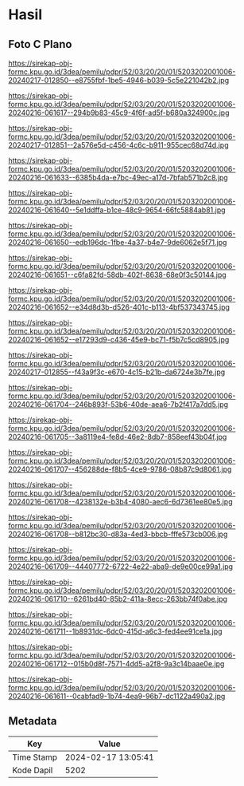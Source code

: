 # Hasil

## Foto C Plano

https://sirekap-obj-formc.kpu.go.id/3dea/pemilu/pdpr/52/03/20/20/01/5203202001006-20240217-012850--e8755fbf-1be5-4946-b039-5c5e221042b2.jpg

https://sirekap-obj-formc.kpu.go.id/3dea/pemilu/pdpr/52/03/20/20/01/5203202001006-20240216-061617--294b9b83-45c9-4f6f-ad5f-b680a324900c.jpg

https://sirekap-obj-formc.kpu.go.id/3dea/pemilu/pdpr/52/03/20/20/01/5203202001006-20240217-012851--2a576e5d-c456-4c6c-b911-955cec68d74d.jpg

https://sirekap-obj-formc.kpu.go.id/3dea/pemilu/pdpr/52/03/20/20/01/5203202001006-20240216-061633--6385b4da-e7bc-49ec-a17d-7bfab571b2c8.jpg

https://sirekap-obj-formc.kpu.go.id/3dea/pemilu/pdpr/52/03/20/20/01/5203202001006-20240216-061640--5e1ddffa-b1ce-48c9-9654-66fc5884ab81.jpg

https://sirekap-obj-formc.kpu.go.id/3dea/pemilu/pdpr/52/03/20/20/01/5203202001006-20240216-061650--edb196dc-1fbe-4a37-b4e7-9de6062e5f71.jpg

https://sirekap-obj-formc.kpu.go.id/3dea/pemilu/pdpr/52/03/20/20/01/5203202001006-20240216-061651--c6fa82fd-58db-402f-8638-68e0f3c50144.jpg

https://sirekap-obj-formc.kpu.go.id/3dea/pemilu/pdpr/52/03/20/20/01/5203202001006-20240216-061652--e34d8d3b-d526-401c-b113-4bf537343745.jpg

https://sirekap-obj-formc.kpu.go.id/3dea/pemilu/pdpr/52/03/20/20/01/5203202001006-20240216-061652--e17293d9-c436-45e9-bc71-f5b7c5cd8905.jpg

https://sirekap-obj-formc.kpu.go.id/3dea/pemilu/pdpr/52/03/20/20/01/5203202001006-20240217-012855--f43a9f3c-e670-4c15-b21b-da6724e3b7fe.jpg

https://sirekap-obj-formc.kpu.go.id/3dea/pemilu/pdpr/52/03/20/20/01/5203202001006-20240216-061704--246b893f-53b6-40de-aea6-7b2f417a7dd5.jpg

https://sirekap-obj-formc.kpu.go.id/3dea/pemilu/pdpr/52/03/20/20/01/5203202001006-20240216-061705--3a8119e4-fe8d-46e2-8db7-858eef43b04f.jpg

https://sirekap-obj-formc.kpu.go.id/3dea/pemilu/pdpr/52/03/20/20/01/5203202001006-20240216-061707--456288de-f8b5-4ce9-9786-08b87c9d8061.jpg

https://sirekap-obj-formc.kpu.go.id/3dea/pemilu/pdpr/52/03/20/20/01/5203202001006-20240216-061708--4238132e-b3b4-4080-aec6-6d7361ee80e5.jpg

https://sirekap-obj-formc.kpu.go.id/3dea/pemilu/pdpr/52/03/20/20/01/5203202001006-20240216-061708--b812bc30-d83a-4ed3-bbcb-fffe573cb006.jpg

https://sirekap-obj-formc.kpu.go.id/3dea/pemilu/pdpr/52/03/20/20/01/5203202001006-20240216-061709--44407772-6722-4e22-aba9-de9e00ce99a1.jpg

https://sirekap-obj-formc.kpu.go.id/3dea/pemilu/pdpr/52/03/20/20/01/5203202001006-20240216-061710--6261bd40-85b2-411a-8ecc-263bb74f0abe.jpg

https://sirekap-obj-formc.kpu.go.id/3dea/pemilu/pdpr/52/03/20/20/01/5203202001006-20240216-061711--1b8931dc-6dc0-415d-a6c3-fed4ee91ce1a.jpg

https://sirekap-obj-formc.kpu.go.id/3dea/pemilu/pdpr/52/03/20/20/01/5203202001006-20240216-061712--015b0d8f-7571-4dd5-a2f8-9a3c14baae0e.jpg

https://sirekap-obj-formc.kpu.go.id/3dea/pemilu/pdpr/52/03/20/20/01/5203202001006-20240216-061611--0cabfad9-1b74-4ea9-96b7-dc1122a490a2.jpg


## Metadata

| Key        | Value               |
| ---------- | ------------------- |
| Time Stamp | 2024-02-17 13:05:41 |
| Kode Dapil | 5202                |




